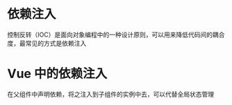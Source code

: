 # 依赖注入

控制反转（IOC）是面向对象编程中的一种设计原则，可以用来降低代码间的耦合度，最常见的方式是依赖注入

# Vue 中的依赖注入

在父组件中声明依赖，将之注入到子组件的实例中去，可以代替全局状态管理



